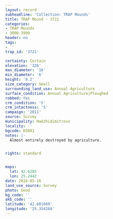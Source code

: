 ```yaml
---
layout: record
subheadline: 'Collection: TRAP Mounds'
title: TRAP Mound - 3721
categories:
- TRAP Mounds
- 3000-3999
header: no
tags:
- ''
trap_id: '3721'

certainty: Certain
elevation: '326'
max_diameter: '16'
min_diameter: '6'
height: '0.2'
size_category: Small
surrounding_land_use: Annual Agriculture
surface_condition: Annual Agriculture|Ploughed
robbed: Yes
crm_condition: '5'
crm_intactness: '5'
campaign: '2011'
source: Survey
municipality: Hadzhidimitrovo
locality: ''
bgcode: DS001
notes: |-
  Almost entirely destroyed by agriculture.


rights: standard


maps:
  lat: 42.6285
  lon: 25.2442
date: 2018-05-16
land_use_source: Survey
photo: Good
bg_code: ''
akb_code: ''
latitude: '42.681669'
longitude: '25.354268'
---
```

